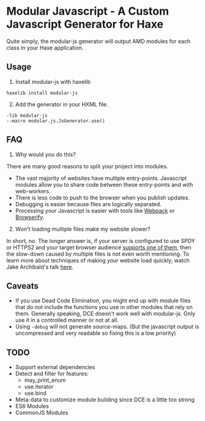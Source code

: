 # Modular Javascript - A Custom Javascript Generator for Haxe

Quite simply, the modular-js generator will output AMD modules for each class in your Haxe application.

## Usage

1. Install modular-js with haxelib

  ```
  haxelib install modular-js
  ```

2. Add the generator in your HXML file.

  ```
  -lib modular-js
  --macro modular.js.JsGenerator.use()
  ```

## FAQ

1. Why would you do this?

  There are many good reasons to split your project into modules.

  - The vast majority of websites have multiple entry-points. Javascript modules allow you to share code between these entry-points and with web-workers.
  - There is less code to push to the browser when you publish updates.
  - Debugging is easier because files are logically separated.
  - Processing your Javascript is easier with tools like [Webpack](http://webpack.github.io/) or [Browserify](http://browserify.org/).

2. Won't loading multiple files make my website slower?

  In short, no.  The longer answer is, if your server is configured to use SPDY or HTTPS2 and your target browser audience [supports one of them](http://caniuse.com/#feat=spdy), then the slow-down caused by multiple files is not even worth mentioning. To learn more about techniques of making your website load quickly, watch Jake Archibald's talk [here](https://vimeo.com/125479288).

## Caveats

- If you use Dead Code Elimination, you might end up with module files that do not include the functions you use in other modules that rely on them.  Generally speaking, DCE doesn't work well with modular-js.  Only use it in a controlled manner or not at all.
- Using `-debug` will not generate source-maps.  (But the javascript output is uncompressed and very readable so fixing this is a low priority)

## TODO

 - Support external dependencies
 - Detect and filter for features:
   - may_print_enum
   - use.iterator
   - use.bind
 - Meta-data to customize module building since DCE is a little too strong
 - ES6 Modules
 - CommonJS Modules
